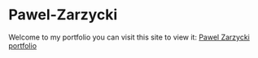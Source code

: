# Pawel-Zarzycki
Welcome to my portfolio you can visit this site to view it: [Pawel Zarzycki portfolio ](https://zazulec.github.io/Pawel-Zarzycki/)
